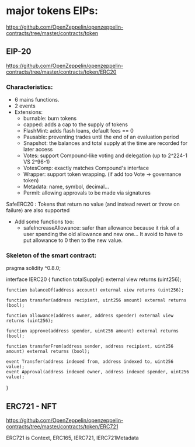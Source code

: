 # major tokens EIPs:

https://github.com/OpenZeppelin/openzeppelin-contracts/tree/master/contracts/token

## EIP-20
https://github.com/OpenZeppelin/openzeppelin-contracts/tree/master/contracts/token/ERC20

### Characteristics:
- 6 mains functions.
- 2 events
- Extensions:
   - burnable: burn tokens
   - capped: adds a cap to the supply of tokens
   - FlashMint: adds flash loans, default fees == 0
   - Pausable: preventing trades until the end of an evaluation period
   - Snapshot: the balances and total supply at the time are recorded for later access
   - Votes: support Compound-like voting and delegation (up to 2^224-1 VS 2^96-1)
   - VotesComp: exactly matches Compound's interface
   - Wrapper: support token wrapping. (if add too Vote -> governance token)
   - Metadata: name, symbol, decimal...
   - Permit: allowing approvals to be made via signatures


SafeERC20 : Tokens that return no value (and instead revert or throw on failure) are also supported
- Add some functions too:
   - safeIncreaseAllowance: safer than allowance because it risk of a user spending the old allowance and new one... It avoid to have to put allowance to 0 then to the new value.



### Skeleton of the smart contract:


pragma solidity ^0.8.0;

interface IERC20 {
    function totalSupply() external view returns (uint256);

    function balanceOf(address account) external view returns (uint256);

    function transfer(address recipient, uint256 amount) external returns (bool);

    function allowance(address owner, address spender) external view returns (uint256);

    function approve(address spender, uint256 amount) external returns (bool);

    function transferFrom(address sender, address recipient, uint256 amount) external returns (bool);

    event Transfer(address indexed from, address indexed to, uint256 value);
    event Approval(address indexed owner, address indexed spender, uint256 value);
}


## ERC721 - NFT
https://github.com/OpenZeppelin/openzeppelin-contracts/tree/master/contracts/token/ERC721

ERC721 is Context, ERC165, IERC721, IERC721Metadata
